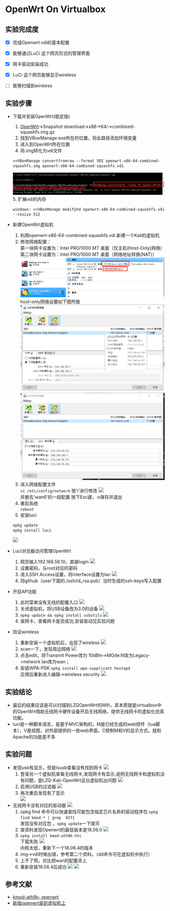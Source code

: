 # OpenWrt On Virtualbox
## 实验完成度
  * [x] 完成Openwrt.vdi的基本配置
  * [x] 能够通过LuCi 这个网页形式的管理界面
  * [x] 网卡驱动安装成功
  * [x] LuCi 这个网页能够显示wireless
  * [ ] 能够扫描到wireless


## 实验步骤
* 下载并安装OpenWrt(稳定版)
  1. [OpenWrt](https://downloads.openwrt.org/)->Snapshot download->x86->64/->combined-squashfs.img.gz  
  2. 找到VBoxManage.exe所在的位置，将此路径添加环境变量  
  3. 进入到OpenWrt所在位置
  4. 将.img转化为vdi文件
  ```
  >>VBoxManage convertfromraw --format VDI openwrt-x86-64-combined-squashfs.img openwrt-x86-64-combined-squashfs.vdi
  ```
  ![](./img/VBoxManage.png)
  5. 扩展vdi的内存
  ```
  windows: >>VBoxManage modifyhd openwrt-x86-64-combined-squashfs.vdi --resize 512
  ```
* 新建OpenWrt虚拟机
  1. 利用openwrt-x86-64-combined-squashfs.vdi.新建一个Kali的虚拟机
  2. 修改网络配置：    
  第一块网卡设置为：Intel PRO/1000 MT 桌面（仅主机(Host-Only)网络）    
  第二块网卡设置为：Intel PRO/1000 MT 桌面（网络地址转换(NAT)）   
  ![](./img/网络.png)
  host-only网络设置如下图所致
  ![](./img/主机网络管理1.png)
  ![](./img/主机网络管理2.png)
  3. 进入网络配置文件   
  ```vi /etc/config/network```
  按'i'进行修改
  ![](./img/change.png)   
  并删去'wan6'的一段配置
  按下Esc键，:x保存并退出
  4. 重启系统   
  ```reboot```
  5. 安装luci
  ```
  opkg update   
  opkg install luci
  ```
  ![](./img/installluci.png)

* Luci浏览器访问管理OpenWrt
  1. 网页输入192.168.56.10，直接login
  ![](./img/luci.png)
  2. 设置密码，与root对应的密码
  3. 进入SSH Access设置，将interface设置为lan 
  ![](./img/sshacess.png)
  4. 将github（user下面的./ssh/id_rsa.pub）当时生成的ssh-keys写入配置

* 开启AP功能
  1. 此时菜单没有无线的配置入口
  ![](./img/nowireless.png)
  2. 关闭虚拟机，将USB设备改为3.0的设备
  ![](./img/usbchange.png)
  3. ```opkg update && opkg install usbutils```
  ![](./img/usbutils.png)
  4. 查网卡，查看网卡是否成功,安装驱动见实验问题     

* 验证wireless
  1. 重新安装一个虚拟机后，出现了wireless
  ![](./img/wireless.png)
  2. scan一下，发现周边网络
    ![](./img/wirelessshow.png)
  3. 点击edit，将Transmit Power改为 10dBm->MOde:N改为Legacy->network lan改为wan；
  4. 安装WPA-PSK
  ```opkg install wpa-supplicant hostapd ```     
  应用后重新进入编辑->wireless security
    ![](./img/wirelesssecurity.png)  
  
## 实验结论
  * 最后的结果应该是可以扫描到LZQOpenWrt的Wifi，其本质就是virtualbox中的OpenWrt借助无线网卡硬件设备开启无线网络，提供无线网卡的虚拟化仿真功能。
  * luci是一种脚本语言，是基于MVC架构的，M是已经生成的web控件（lua脚本），V是视图，对外部提供的一些web界面，C控制M和V的显示方式。就和Apache的功能差不多
  
## 实验问题
  * 发现usb有显示，但是lsusb查看没有找到网卡
    ![](./img/nousb1.png)
    1. 登录另一个虚拟机查看无线网卡,发现网卡有显示,说明无线网卡和虚拟机没有问题，是LZQ-Kali-OpenWrt这台虚拟机出问题
    ![](./img/kali.png)
    2. 启用USB的过滤器
    ![](./img/haveusb2.png)
    3. 再次重启发现有了显示  
    ![](./img/haveusb1.png)
  * 无线网卡没有对应的驱动器
    ![](./img/nodriver.png)   
    1. opkg find 命令可以快速查找可能包含指定芯片名称的驱动程序包
    ``` opkg find kmod-* | grep  9271 ```   
    发现没有对应包 ，```opkg update```一下就可   
    2. 查资料发现Openwrt的最低版本是18.06.0
    ![](./img/html.png)
    3. ```opkg install kmod-ath9k-htc ```    
    下载失败
    ![](./img/package.png)   
    内核太低，重新下一个18.06.4的版本
    4. img->vdi时候出错，参考第二个资料。（dd命令可在虚拟机中执行）
    5. 上不了网，对比把wan的配置添上
    6. 重新安装18.06.4后成功
    ![](./img/driverok.png)
    ![](./img/wireless.png)

## 参考文献
   * [kmod-ath9k- openwrt](https://openwrt.org/packages/pkgdata_lede17_1/kmod-ath9k-htc)
   * [新版openwrt装到虚拟机上](https://openwrt.org/docs/guide-user/virtualization/virtualbox-vm)
